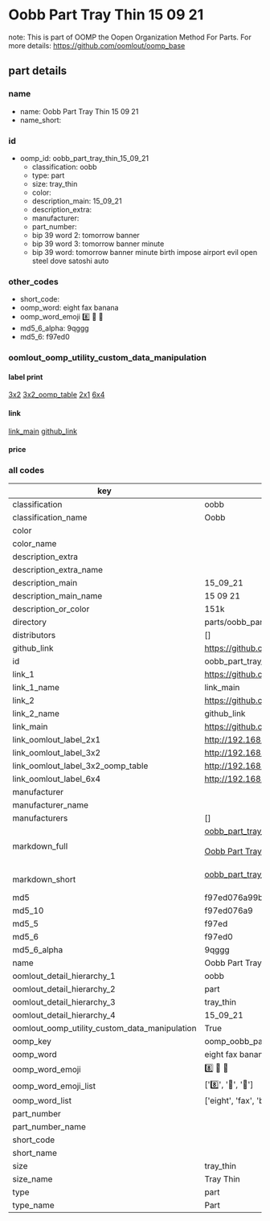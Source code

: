 # Oobb Part Tray Thin 15 09 21  

note: This is part of OOMP the Oopen Organization Method For Parts. For more details: https://github.com/oomlout/oomp_base

##  part details





### name
* name: Oobb Part Tray Thin 15 09 21
* name_short: 
### id
* oomp_id: oobb_part_tray_thin_15_09_21
  * classification: oobb
  * type: part
  * size: tray_thin
  * color: 
  * description_main: 15_09_21
  * description_extra: 
  * manufacturer: 
  * part_number: 
  * bip 39 word 2: tomorrow banner
  * bip 39 word 3: tomorrow banner minute
  * bip 39 word: tomorrow banner minute birth impose airport evil open steel dove satoshi auto

### other_codes
* short_code: 
* oomp_word: eight fax banana
* oomp_word_emoji :eight: :fax: :banana:
* md5_6_alpha: 9qggg
* md5_6: f97ed0






### oomlout_oomp_utility_custom_data_manipulation
#### label print
[3x2](http://192.168.1.245:1112/?label=oomp%209qggg)
[3x2_oomp_table](http://192.168.1.107:1112/?label=oomp%209qggg)
[2x1](http://192.168.1.242:1112/?label=oomp%209qggg)
[6x4](http://192.168.1.55:1112/?label=oomp%209qggg)    

#### link

[link_main](https://github.com/oomlout/oomlout_oomp_current_version_messy/tree/main/parts/oobb_part_tray_thin_15_09_21) [github_link](https://github.com/oomlout/oomlout_oomp_part_src/tree/main/parts/oobb_part_tray_thin_15_09_21)                             

#### price







### all codes 
| key | value |  
| --- | --- |  
| classification | oobb |  
| classification_name | Oobb |  
| color |  |  
| color_name |  |  
| description_extra |  |  
| description_extra_name |  |  
| description_main | 15_09_21 |  
| description_main_name | 15 09 21 |  
| description_or_color | 151k |  
| directory | parts/oobb_part_tray_thin_15_09_21 |  
| distributors | [] |  
| github_link | https://github.com/oomlout/oomlout_oomp_part_src/tree/main/parts/oobb_part_tray_thin_15_09_21 |  
| id | oobb_part_tray_thin_15_09_21 |  
| link_1 | https://github.com/oomlout/oomlout_oomp_current_version_messy/tree/main/parts/oobb_part_tray_thin_15_09_21 |  
| link_1_name | link_main |  
| link_2 | https://github.com/oomlout/oomlout_oomp_part_src/tree/main/parts/oobb_part_tray_thin_15_09_21 |  
| link_2_name | github_link |  
| link_main | https://github.com/oomlout/oomlout_oomp_current_version_messy/tree/main/parts/oobb_part_tray_thin_15_09_21 |  
| link_oomlout_label_2x1 | http://192.168.1.242:1112/?label=oomp%209qggg |  
| link_oomlout_label_3x2 | http://192.168.1.245:1112/?label=oomp%209qggg |  
| link_oomlout_label_3x2_oomp_table | http://192.168.1.107:1112/?label=oomp%209qggg |  
| link_oomlout_label_6x4 | http://192.168.1.55:1112/?label=oomp%209qggg |  
| manufacturer |  |  
| manufacturer_name |  |  
| manufacturers | [] |  
| markdown_full | [oobb_part_tray_thin_15_09_21](https://github.com/oomlout/oomlout_oomp_current_version_messy/tree/main/parts/oobb_part_tray_thin_15_09_21)<br>[](https://github.com/oomlout/oomlout_oomp_current_version_messy/tree/main/parts/oobb_part_tray_thin_15_09_21)<br>[Oobb Part Tray Thin 15 09 21](https://github.com/oomlout/oomlout_oomp_current_version_messy/tree/main/parts/oobb_part_tray_thin_15_09_21)<br><br> |  
| markdown_short | [oobb_part_tray_thin_15_09_21](https://github.com/oomlout/oomlout_oomp_current_version_messy/tree/main/parts/oobb_part_tray_thin_15_09_21)<br><br> |  
| md5 | f97ed076a99b29bc1638f16b1a849721 |  
| md5_10 | f97ed076a9 |  
| md5_5 | f97ed |  
| md5_6 | f97ed0 |  
| md5_6_alpha | 9qggg |  
| name | Oobb Part Tray Thin 15 09 21 |  
| oomlout_detail_hierarchy_1 | oobb |  
| oomlout_detail_hierarchy_2 | part |  
| oomlout_detail_hierarchy_3 | tray_thin |  
| oomlout_detail_hierarchy_4 | 15_09_21 |  
| oomlout_oomp_utility_custom_data_manipulation | True |  
| oomp_key | oomp_oobb_part_tray_thin_15_09_21 |  
| oomp_word | eight fax banana |  
| oomp_word_emoji | :eight: :fax: :banana: |  
| oomp_word_emoji_list | [':eight:', ':fax:', ':banana:'] |  
| oomp_word_list | ['eight', 'fax', 'banana'] |  
| part_number |  |  
| part_number_name |  |  
| short_code |  |  
| short_name |  |  
| size | tray_thin |  
| size_name | Tray Thin |  
| type | part |  
| type_name | Part |  
